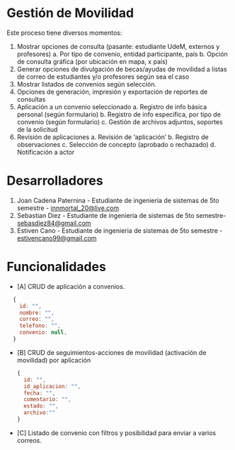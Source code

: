 # Gestión de Movilidad

Este proceso tiene diversos momentos:
1. Mostrar opciones de consulta (pasante: estudiante UdeM, externos y profesores)
a. Por tipo de convenio, entidad participante, país
b. Opción de consulta gráfica (por ubicación en mapa, x país)
2. Generar opciones de divulgación de becas/ayudas de movilidad a listas de correo de estudiantes y/o profesores según sea el caso
3. Mostrar listados de convenios según selección.
4. Opciones de generación, impresión y exportación de reportes de consultas
5. Aplicación a un convenio seleccionado
a. Registro de info básica personal (según formulario)
b. Registro de info específica, por tipo de convenio (según formulario)
c. Gestión de archivos adjuntos, soportes de la solicitud
6. Revisión de aplicaciones
a. Revisión de ‘aplicación’
b. Registro de observaciones
c. Selección de concepto (aprobado o rechazado)
d. Notificación a actor

# Desarrolladores
1. Joan Cadena Paternina - Estudiante de ingenieria de sistemas de 5to semestre - innmortal_20@live.com
2. Sebastian Diez - Estudiante de ingenieria de sistemas de 5to semestre- sebasdiez84@gmail.com
3. Estiven Cano - Estudiante de ingenieria de sistemas de 5to semestre - estivencano99@gmail.com

# Funcionalidades
- [A] CRUD de aplicación a convenios.
```js
  {
    id: "",
    nombre: "",
    correo: "",
    telefono: "",
    convenio: null,
  }
  ```
- [B] CRUD de seguimientos-acciones de movilidad (activación de movilidad) por aplicación
  ```js
  {
    id: "",
    id_aplicacion: "",
    fecha: "",
    comentario: "",
    estado: "",
    archivo:""
  }
  ```
- [C] Listado de convenio con filtros y posibilidad para enviar a varios correos.

